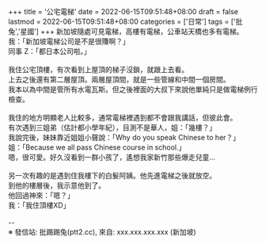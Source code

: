 +++
title = '公宅電梯'
date = 2022-06-15T09:51:48+08:00
draft = false
lastmod = 2022-06-15T09:51:48+08:00
categories = ['日常']
tags = ['批兔','星國']
+++
新加坡隨處可見電梯，高樓有電梯，公車站天橋也多有電梯。<br>
我：「新加坡電梯公司是不是很賺啊？」<br>
同事 Z：「都日本公司啦。」<br>
<br>
我住公宅頂樓，有次看到上屋頂的梯子沒鎖，就跟上去看。<br>
上去之後還有第二層屋頂。兩層屋頂間，就是一些管線和中間一個房間。<br>
我本以為中間是管所有水電瓦斯。但之後裡面的大叔下來說他單純只是做電梯例行檢查。<br>
<br>
我住的地方明顯老人比較多，通常電梯裡遇到都不會跟我講話，但彼此會。<br>
有次遇到三姐弟（估計都小學年紀），目測不是華人，姐：「幾樓？」<br>
我說完後，妹妹靠近姐姐小聲說：「Why do you speak Chinese to her？」<br>
姐：「Because we all pass Chinese course in school.」<br>
嗯，很可愛。好久沒看到一群小孩了，遙想我家新竹那些爆走兒童…<br>
<br>
另一次有趣的是遇到住我樓下的白髮阿姨。他先進電梯之後就放空。<br>
到他的樓層後，我示意他到了。<br>
他回過神來：「嗯？」<br>
我：「我住頂樓XD」<br>
<br>
--<br>
※ 發信站: 批踢踢兔(ptt2.cc), 來自: xxx.xxx.xxx.xxx (新加坡)<br>
